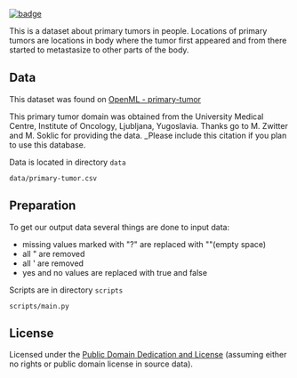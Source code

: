 <a href="https://datahub.io/core/primary-tumor"><img src="https://badgen.net/badge/icon/View%20on%20datahub.io/orange?icon=https://datahub.io/datahub-cube-badge-icon.svg&label&scale=1.25)" alt="badge" /></a>

This is a dataset about primary tumors in people. 
Locations of primary tumors are locations in body where the tumor first appeared 
and from there started to metastasize to other parts of the body.

## Data

This dataset was found on [OpenML - primary-tumor](https://www.openml.org/d/171)

This primary tumor domain was obtained from the University Medical Centre, 
Institute of Oncology, Ljubljana, Yugoslavia. Thanks go to 
M. Zwitter and M. Soklic for providing the data.
_Please include this citation if you plan to use this database.

Data is located in directory `data`

`data/primary-tumor.csv`

## Preparation

To get our output data several things are done to input data:
* missing values marked with "?" are replaced with ""(empty space)
* all " are removed
* all ' are removed
* yes and no values are replaced with true and false

Scripts are in directory `scripts`

`scripts/main.py`

## License
Licensed under the [Public Domain Dedication and License][pddl] (assuming
either no rights or public domain license in source data).

[pddl]: http://opendatacommons.org/licenses/pddl/1.0/